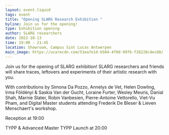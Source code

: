 ```yaml
---
layout: event.liquid
tags: event
title: "Opening SLARG Research Exhibition "
byline: Join us for the opening!
type: Exhibition opening
author: SLARG researchers
date: 2022-10-13
time: 19:00 - 21:45
location: Showroom, Campus Sint Lucas Antwerpen
main_image: https://ucarecdn.com/51ea7e1d-b504-4f0d-9976-f26228c4ec60/
---
```

Join us for the opening of SLARG exhibition! SLARG researchers and friends will share traces, leftovers and experiments of their artistic research with you.

With contributions by Simona Da Pozzo, Annelys de Vet, Helen Dowling, Irma Földényi & Saskia Van der Gucht, Loraine Furter, Wesley Meuris, Danial Shah, Marnie Slater, Robin Vanbesien, Pierre-Antoine Vettorello, Viet-Vu Pham, and Digital Master students attending Frederik De Bleser & Lieven Menschaert's workshop.

Reception at 19:00

TYPP & Advanced Master TYPP Launch at 20:00 